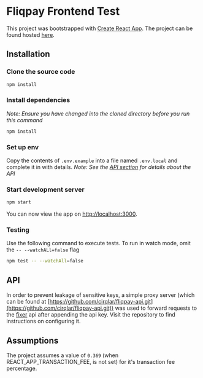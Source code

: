 # Fliqpay Frontend Test

This project was bootstrapped with [Create React App](https://github.com/facebook/create-react-app). The project can be found hosted [here](https://fliqpay-test.vercel.app/).

## Installation

### Clone the source code 
```bash
npm install
```
### Install dependencies
_Note: Ensure you have changed into the cloned directory before you run this command_
```bash
npm install
```
### Set up env

Copy the contents of `.env.example` into a file named `.env.local` and complete it in with details.
_Note: See the [API section](#api) for details about the API_

### Start development server
```bash
npm start
```
You can now view the app on [http://localhost:3000](http://localhost:3000).
### Testing

Use the following command to execute tests. To run in watch mode, omit the `-- --watchALl=false` flag
```bash
npm test -- --watchAll=false
```

## API

In order to prevent leakage of sensitive keys, a simple proxy server (which can be found at [https://github.com/cirqlar/fliqpay-api.git](https://github.com/cirqlar/fliqpay-api.git)) was used to forward requests to the [fixer](fixer.io) api after appending the api key. Visit the repository to find instructions on configuring it.

## Assumptions

The project assumes a value of `0.369` (when REACT_APP_TRANSACTION_FEE, is not set) for it's transaction fee percentage. 
